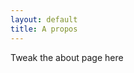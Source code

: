 ```yaml
---
layout: default
title: A propos
---
```


<div class="article">
  <p>Tweak the about page here</p>
</div>






